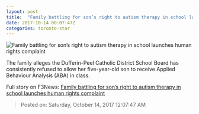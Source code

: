 ```yaml
---
layout: post
title:  "Family battling for son’s right to autism therapy in school launches human rights complaint"
date: 2017-10-14 00:07:47Z
categories: toronto-star
---
```


![Family battling for son’s right to autism therapy in school launches human rights complaint](https://www.thestar.com/content/dam/thestar/news/gta/2017/10/13/family-seeking-autism-therapy-in-class-launches-human-rights-complaint-against-school-board/ontario_family.jpg)

The family alleges the Dufferin-Peel Catholic District School Board has consistently refused to allow her five-year-old son to receive Applied Behaviour Analysis (ABA) in class.


Full story on F3News: [Family battling for son’s right to autism therapy in school launches human rights complaint](http://www.f3nws.com/n/WYTpCC)

> Posted on: Saturday, October 14, 2017 12:07:47 AM
